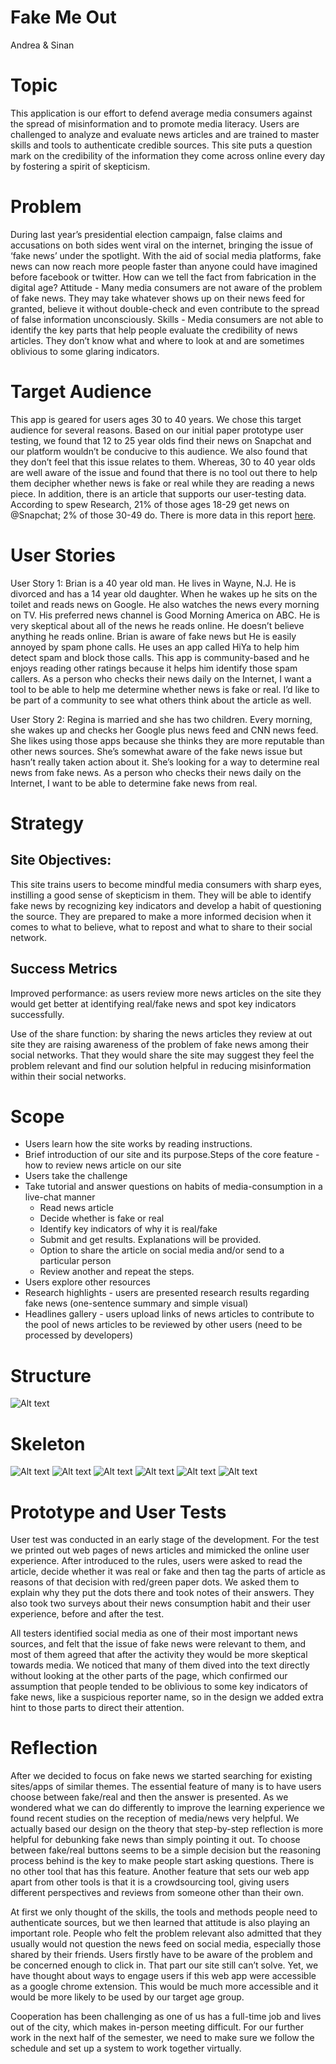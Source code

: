 # Fake Me Out 

Andrea & Sinan
# Topic
This application is our effort to defend average media consumers against the spread of misinformation and to promote media literacy. Users are challenged to analyze and evaluate news articles and are trained to master skills and tools to authenticate credible sources. This site puts a question mark on the credibility of the information they come across online every day by fostering a spirit of skepticism.

# Problem
During last year’s presidential election campaign, false claims and accusations on both sides went viral on the internet, bringing the issue of ‘fake news’ under the spotlight. With the aid of social media platforms, fake news can now reach more people faster than anyone could have imagined before facebook or twitter. How can we tell the fact from fabrication in the digital age?
Attitude - Many media consumers are not aware of the problem of fake news. They may take whatever shows up on their news feed for granted, believe it without double-check and even contribute to the spread of false information unconsciously.
Skills - Media consumers are not able to identify the key parts that help people evaluate the credibility of news articles. They don’t know what and where to look at and are sometimes oblivious to some glaring indicators.  
# Target Audience
This app is geared for users ages 30 to 40 years. We chose this target audience for several reasons. Based on our initial paper prototype user testing, we found that 12 to 25 year olds find their news on Snapchat and our platform wouldn’t be conducive to this audience. We also found that they don’t feel that this issue relates to them. Whereas, 30 to 40 year olds are well aware of the issue and found that there is no tool out there to help them decipher whether news is fake or real while they are reading a news piece. In addition, there is an article that supports our user-testing data. According to spew Research, 21% of those ages 18-29 get news on @Snapchat; 2% of those 30-49 do. There is more data in this report [here](http://www.journalism.org/2017/09/07/news-use-across-social-media-platforms-2017/).
# User Stories
User Story 1:
Brian is a 40 year old man. He lives in Wayne, N.J. He is divorced and has a 14 year old daughter. When he wakes up he sits on the toilet and reads news on Google. He also watches the news every morning on TV. His preferred news channel is Good Morning America on ABC. He is very skeptical about all of the news he reads online. He doesn’t believe anything he reads online. Brian is aware of fake news but He is easily annoyed by spam phone calls. He uses an app called HiYa to help him detect spam and block those calls. This app is community-based and he enjoys reading other ratings because it helps him identify those spam callers. 
As a person who checks their news daily on the Internet, I want a tool to be able to help me determine whether news is fake or real. I’d like to be part of a community to see what others think about the article as well.

User Story 2:
Regina is married and she has two children. Every morning, she wakes up and checks her Google plus news feed and CNN news feed. She likes using those apps because she thinks they are more reputable than other news sources. She’s somewhat aware of the fake news issue but hasn’t really taken action about it. She’s looking for a way to determine real news from fake news. 
As a person who checks their news daily on the Internet, I want to be able to determine fake news from real.
# Strategy
## Site Objectives:
This site trains users to become mindful media consumers with sharp eyes, instilling a good sense of skepticism in them. They will be able to identify fake news by recognizing key indicators and develop a habit of questioning the source. They are prepared to make a more informed decision when it comes to what to believe, what to repost and what to share to their social network. 

## Success Metrics
Improved performance: as users review more news articles on the site they would get better at identifying real/fake news and spot key indicators successfully.  

Use of the share function: by sharing the news articles they review at out site they are raising awareness of the problem of fake news among their social networks. That they would share the site may suggest they feel the problem relevant and find our solution helpful in reducing misinformation within their social networks.
# Scope
- Users learn how the site works by reading instructions.
- Brief introduction of our site and its purpose.Steps of the core feature - how to review news article on our site  
- Users take the challenge 
- Take tutorial and answer questions on habits of media-consumption in a live-chat manner  
  - Read news article
  - Decide whether is fake or real
  - Identify key indicators of why it is real/fake
  - Submit and get results. Explanations will be provided. 
  - Option to share the article on social media and/or send to a particular person
  - Review another and repeat the steps.
- Users explore other resources
- Research highlights - users are presented research results regarding fake news (one-sentence summary and simple visual)
- Headlines gallery - users upload links of news articles to contribute to the pool of news articles to be reviewed by other users (need to be processed by developers)  

# Structure
![Alt text](image/structure.png)

# Skeleton
![Alt text](image/skeleton.png)
![Alt text](image/skeleton2.png)
![Alt text](image/skeleton3.png)
![Alt text](image/skeleton4.png)
![Alt text](image/skeleton5.png)
![Alt text](image/skeleton6.png)
# Prototype and User Tests
User test was conducted in an early stage of the development. For the test we printed out web pages of news articles and mimicked the online user experience. After introduced to the rules, users were asked to read the article, decide whether it was real or fake and then tag the parts of article as reasons of that decision with red/green paper dots. We asked them to explain why they put the dots there and took notes of their answers. They also took two surveys about their news consumption habit and their user experience, before and after the test. 

All testers identified social media as one of their most important news sources, and felt that the issue of fake news were relevant to them, and most of them agreed that after the activity they would be more skeptical towards media. We noticed that many of them dived into the text directly without looking at the other parts of the page, which confirmed our assumption that people tended to be oblivious to some key indicators of fake news, like a suspicious reporter name, so in the design we added extra hint to those parts to direct their attention.

# Reflection
After we decided to focus on fake news we started searching for existing sites/apps of similar themes. The essential feature of many is to have users choose between fake/real and then the answer is presented. As we wondered what we can do differently to improve the learning experience we found recent studies on the reception of media/news very helpful. We actually based our design on the theory that step-by-step reflection is more helpful for debunking fake news than simply pointing it out. To choose between fake/real buttons seems to be a simple decision but the reasoning process behind is the key to make people start asking questions. There is no other tool that has this feature. Another feature that sets our web app apart from other tools is that it is a crowdsourcing tool, giving users different perspectives and reviews from someone other than their own.

At first we only thought of the skills, the tools and methods people need to authenticate sources, but we then learned that attitude is also playing an important role. People who felt the problem relevant also admitted that they usually would not question the news feed on social media, especially those shared by their friends. Users firstly have to be aware of the problem and be concerned enough to click in. That part our site still can’t solve. Yet, we have thought about ways to engage users if this web app were accessible as a google chrome extension. This would be much more accessible and it would be more likely to be used by our target age group.

Cooperation has been challenging as one of us has a full-time job and lives out of the city, which makes in-person meeting difficult. For our further work in the next half of the semester, we need to make sure we follow the schedule and set up a system to work together virtually. 
